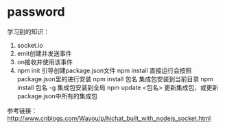 # password

学习到的知识：  
1. socket.io
2. emit创建并发送事件
3. on接收并使用该事件
4. npm init 引导创建package.json文件
    npm install 直接运行会按照package.json里的进行安装
    npm install 包名  集成包安装到当前目录
    npm install 包名 -g 集成包安装到全局
    npm update <包名> 更新集成包，或更新package.json中所有的集成包

参考链接：  
http://www.cnblogs.com/Wayou/p/hichat_built_with_nodejs_socket.html